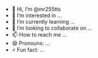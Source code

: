 - 👋 Hi, I’m @mr255tts
- 👀 I’m interested in ...
- 🌱 I’m currently learning ...
- 💞️ I’m looking to collaborate on ...
- 📫 How to reach me ...
- 😄 Pronouns: ...
- ⚡ Fun fact: ...

<!---
mr255tts/mr255tts is a ✨ special ✨ repository because its `README.md` (this file) appears on your GitHub profile.
You can click the Preview link to take a look at your changes.
--->
